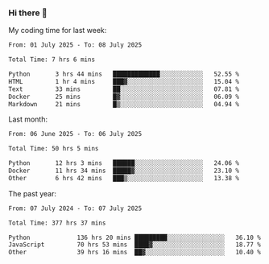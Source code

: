 ### Hi there 👋

My coding time for last week:

<!--START_SECTION:week-->

```txt
From: 01 July 2025 - To: 08 July 2025

Total Time: 7 hrs 6 mins

Python       3 hrs 44 mins   █████████████░░░░░░░░░░░░   52.55 %
HTML         1 hr 4 mins     ███▓░░░░░░░░░░░░░░░░░░░░░   15.04 %
Text         33 mins         ██░░░░░░░░░░░░░░░░░░░░░░░   07.81 %
Docker       25 mins         █▓░░░░░░░░░░░░░░░░░░░░░░░   06.09 %
Markdown     21 mins         █▒░░░░░░░░░░░░░░░░░░░░░░░   04.94 %
```

<!--END_SECTION:week-->

Last month:

<!--START_SECTION:month-->

```txt
From: 06 June 2025 - To: 06 July 2025

Total Time: 50 hrs 5 mins

Python       12 hrs 3 mins   ██████░░░░░░░░░░░░░░░░░░░   24.06 %
Docker       11 hrs 34 mins  █████▓░░░░░░░░░░░░░░░░░░░   23.10 %
Other        6 hrs 42 mins   ███▒░░░░░░░░░░░░░░░░░░░░░   13.38 %
```

<!--END_SECTION:month-->

The past year:

<!--START_SECTION:year-->

```txt
From: 07 July 2024 - To: 07 July 2025

Total Time: 377 hrs 37 mins

Python             136 hrs 20 mins █████████░░░░░░░░░░░░░░░░   36.10 %
JavaScript         70 hrs 53 mins  ████▓░░░░░░░░░░░░░░░░░░░░   18.77 %
Other              39 hrs 16 mins  ██▓░░░░░░░░░░░░░░░░░░░░░░   10.40 %
```

<!--END_SECTION:year-->
